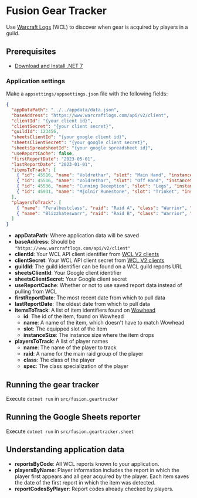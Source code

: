 # Fusion Gear Tracker

Use [Warcraft Logs](https://www.warcraftlogs.com) (WCL) to discover when gear is acquired by players in a guild.

## Prerequisites

- [Download and Install .NET 7](https://dotnet.microsoft.com/download)

### Application settings

Make a `appsettings/appsettings.json` file with the following fields:

```json
{
  "appDataPath": "../../appdata/data.json",
  "baseAddress": "https://www.warcraftlogs.com/api/v2/client",
  "clientId": "{your client id}",
  "clientSecret": "{your client secret}",
  "guildId": 123456,
  "sheetsClientId": "{your google client id}",
  "sheetsClientSecret": "{your google client secret}",
  "sheetsSpreadsheetId": "{your google spreadsheet id}",
  "useReportCache": false,
  "firstReportDate": "2023-05-01",
  "lastReportDate": "2023-01-01",
  "itemsToTrack": [
    { "id": 45516, "name": "Voldrethar", "slot": "Main Hand", "instanceSize": 25 },
    { "id": 45516, "name": "Voldrethar", "slot": "Off Hand", "instanceSize": 25 },
    { "id": 45536, "name": "Cunning Deception", "slot": "Legs", "instanceSize": 25 },
    { "id": 45931, "name": "Mjolnir Runestone", "slot": "Trinket", "instanceSize": 10 }
  ],
  "playersToTrack": [
    { "name": "Feralbestclass", "raid": "Raid A", "class": "Warrior", "spec": "Fury" },
    { "name": "Blizzhateswarr", "raid": "Raid B", "class": "Warrior", "spec": "Fury" }
  ]
}
```

- **appDataPath**: Where application data will be saved
- **baseAddress**: Should be `"https://www.warcraftlogs.com/api/v2/client"`
- **clientId**: Your WCL API client identifier from [WCL V2 clients](https://classic.warcraftlogs.com/api/clients)
- **clientSecret**: Your WCL API client secret from [WCL V2 clients](https://classic.warcraftlogs.com/api/clients)
- **guildId**: The guild identifier can be found on a WCL guild reports URL
- **sheetsClientId**: Your Google client identifier
- **sheetsClientSecret**: Your Google client secret
- **useReportCache**: Whether or not to use saved report data instead of pulling from WCL
- **firstReportDate**: The most recent date from which to pull data
- **lastReportDate**: The oldest date from which to pull data
- **itemsToTrack**: A list of item identifiers found on [Wowhead](https://www.wowhead.com)
  - **id**: The id of the item, found on Wowhead
  - **name**: A name of the item, which doesn't have to match Wowhead
  - **slot**: The equipped slot of the item
  - **instanceSize**: The instance size where the item drops
- **playersToTrack**: A list of player names
  - **name**: The name of the player to track
  - **raid**: A name for the main raid group of the player
  - **class**: The class of the player
  - **spec**: The class specialization of the player

## Running the gear tracker

Execute `dotnet run` in `src/fusion.geartracker`

## Running the Google Sheets reporter

Execute `dotnet run` in `src/fusion.geartracker.sheet`

## Understanding application data

- **reportsByCode**: All WCL reports known to your application.
- **playersByName**: Player information includes the report in which the player first appears and all gear acquired by the player. Each item saves the date of the first report in which the item was detected.
- **reportCodesByPlayer**: Report codes already checked by players.
